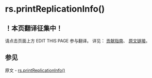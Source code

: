 # rs.printReplicationInfo()

## ！本页翻译征集中！

请点击页面上方 EDIT THIS PAGE 参与翻译。
详见：
[贡献指南]( https://github.com/JinMuInfo/MongoDB-Manual-zh/blob/master/CONTRIBUTING.md )、
[原文链接](  https://docs.mongodb.com/manual/reference/method/rs.printReplicationInfo/  )。

## 参见

原文 - [rs.printReplicationInfo()]( https://docs.mongodb.com/manual/reference/method/rs.printReplicationInfo/ )

